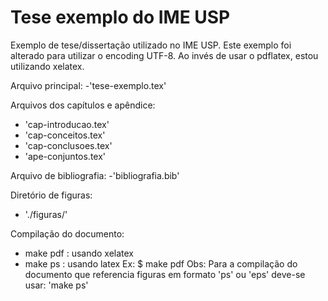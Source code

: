 # Tese exemplo do IME USP 

Exemplo de tese/dissertação utilizado no IME USP. Este exemplo foi alterado para utilizar o encoding UTF-8. Ao invés de usar o pdflatex, estou utilizando xelatex.


Arquivo principal: 
  -'tese-exemplo.tex'

Arquivos dos capítulos e apêndice:
  - 'cap-introducao.tex'
  - 'cap-conceitos.tex'
  - 'cap-conclusoes.tex'
  - 'ape-conjuntos.tex'

Arquivo de bibliografia: 
  -'bibliografia.bib'

Diretório de figuras: 
  - './figuras/'
  
Compilação do documento:
  - make pdf : usando xelatex
  - make ps  : usando latex
  Ex:
      $ make pdf
  Obs: Para a compilação do documento que referencia figuras em formato 'ps' ou
       'eps' deve-se usar: 'make ps'
